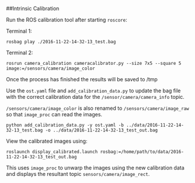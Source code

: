 ##Intrinsic Calibration

Run the ROS calibration tool after starting `roscore`:

Terminal 1:
```
rosbag play ./2016-11-22-14-32-13_test.bag
```

Terminal 2:
```
rosrun camera_calibration cameracalibrator.py --size 7x5 --square 5 image:=/sensors/camera/image_color
```

Once the process has finished the results will be saved to /tmp

Use the `ost.yaml` file and `add_calibration_data.py` to update the bag file with the correct calibration data for the `/sensor/camera/camera_info` topic.

`/sensors/camera/image_color` is also renamed to `/sensors/camera/image_raw` so that `image_proc` can read the images.

```
python add_calibration_data.py -y ost.yaml -b ../data/2016-11-22-14-32-13_test.bag -o ../data/2016-11-22-14-32-13_test_out.bag
```

View the calibrated images using: 

```roslaunch display_calibrated.launch rosbag:=/home/path/to/data/2016-11-22-14-32-13_test_out.bag```

This uses `image_proc` to unwarp the images using the new calibration data and displays the resultant topic `sensors/camera/image_rect`.